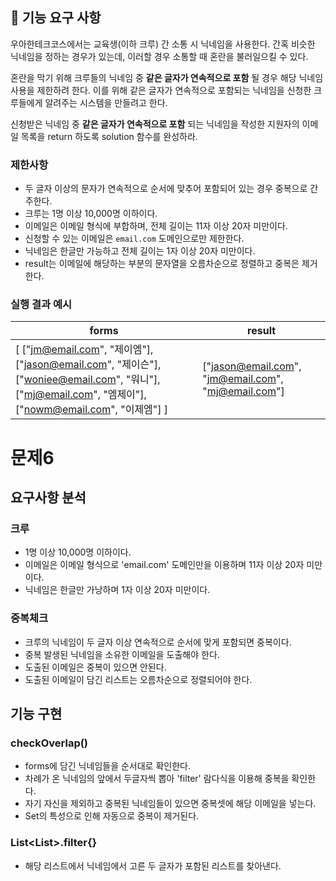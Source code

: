 ## 🚀 기능 요구 사항

우아한테크코스에서는 교육생(이하 크루) 간 소통 시 닉네임을 사용한다. 간혹 비슷한 닉네임을 정하는 경우가 있는데, 이러할 경우 소통할 때 혼란을 불러일으킬 수 있다.

혼란을 막기 위해 크루들의 닉네임 중 **같은 글자가 연속적으로 포함** 될 경우 해당 닉네임 사용을 제한하려 한다. 이를 위해 같은 글자가 연속적으로 포함되는 닉네임을 신청한 크루들에게 알려주는 시스템을 만들려고 한다.


신청받은 닉네임 중 **같은 글자가 연속적으로 포함** 되는 닉네임을 작성한 지원자의 이메일 목록을 return 하도록 solution 함수를 완성하라.

### 제한사항

- 두 글자 이상의 문자가 연속적으로 순서에 맞추어 포함되어 있는 경우 중복으로 간주한다.
- 크루는 1명 이상 10,000명 이하이다.
- 이메일은 이메일 형식에 부합하며, 전체 길이는 11자 이상 20자 미만이다.
- 신청할 수 있는 이메일은 `email.com` 도메인으로만 제한한다.
- 닉네임은 한글만 가능하고 전체 길이는 1자 이상 20자 미만이다.
- result는 이메일에 해당하는 부분의 문자열을 오름차순으로 정렬하고 중복은 제거한다.

### 실행 결과 예시

| forms | result |
| --- | --- |
| [ ["jm@email.com", "제이엠"], ["jason@email.com", "제이슨"], ["woniee@email.com", "워니"], ["mj@email.com", "엠제이"], ["nowm@email.com", "이제엠"] ] | ["jason@email.com", "jm@email.com", "mj@email.com"] |

# 문제6
## 요구사항 분석
### 크루
 - 1명 이상 10,000명 이하이다.
 - 이메일은 이메일 형식으로 'email.com' 도메인만을 이용하며 11자 이상 20자 미만이다.
 - 닉네임은 한글만 가낭하며 1자 이상 20자 미만이다.

### 중복체크
 - 크루의 닉네임이 두 글자 이상 연속적으로 순서에 맞게 포함되면 중복이다.
 - 중복 발생된 닉네임을 소유한 이메일을 도출해야 한다.
 - 도출된 이메일은 중복이 있으면 안된다.
 - 도출된 이메일이 담긴 리스트는 오름차순으로 정렬되어야 한다.

## 기능 구현
### checkOverlap()
 - forms에 담긴 닉네임들을 순서대로 확인한다.
 - 차례가 온 닉네임의 앞에서 두글자씩 뽑아 'filter' 람다식을 이용해 중복을 확인한다.
 - 자기 자신을 제외하고 중복된 닉네임들이 있으면 중복셋에 해당 이메일을 넣는다.
 - Set의 특성으로 인해 자동으로 중복이 제거된다.

### List<List<String>>.filter{}
 - 해당 리스트에서 닉네임에서 고른 두 글자가 포함된 리스트를 찾아낸다.